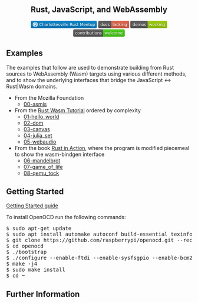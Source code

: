 <div align="center">
<h2>Rust, JavaScript, and WebAssembly</h2>
<p>
<a href="https://www.meetup.com/Charlottesville-Rust-Meetup/"><img src="doc/logo--Charlottesville_Rust_Meetup-blue.svg" width="179" height="20"></a>
<img src="doc/docs-lacking-red.svg" width="84" height="20">
<img src="doc/demos-working-green.svg" width="100" height="20">
<img src="doc/contributions-welcome-brightgreen.svg" width="140" heigt="20">
</p>
</div>

## Examples
The examples that follow are used to demonstrate building from Rust sources to WebAssembly (Wasm) targets using various different methods, and to show the underlying interfaces that bridge the JavaScript <-> Rust|Wasm domains.

* From the Mozilla Foundation
  * [00-asmjs](00-asmjs)
* From the [Rust Wasm Tutorial](https://www.raspberrypi.org/products/raspberry-pi-pico/) ordered by complexity
  * [01-hello_world](01-hello_world)
  * [02-dom](02-dom)
  * [03-canvas](03-canvas)
  * [04-julia_set](04-julia_set)
  * [05-webaudio](05-webaudio)
* From the book [Rust in Action](https://www.manning.com/books/rust-in-action), where the program is modified piecemeal to show the wasm-bindgen interface
  * [06-mandelbrot](06-mandelbrot)
  * [07-game_of_life](07-game_of_life)
  * [08-qemu_tock](08-qemu_tock)

## Getting Started

[Getting Started guide](doc/Getting_Started.md)

To install OpenOCD run the following commands:
<pre>
$ sudo apt-get update
$ sudo apt install automake autoconf build-essential texinfo libtool libftdi-dev libusb-1.0-0-dev git
$ git clone https://github.com/raspberrypi/openocd.git --recursive --branch rp2040 --depth=1
$ cd openocd
$ ./bootstrap
$ ./configure --enable-ftdi --enable-sysfsgpio --enable-bcm2835gpio
$ make -j4
$ sudo make install
$ cd ~
</pre>

## Further Information


